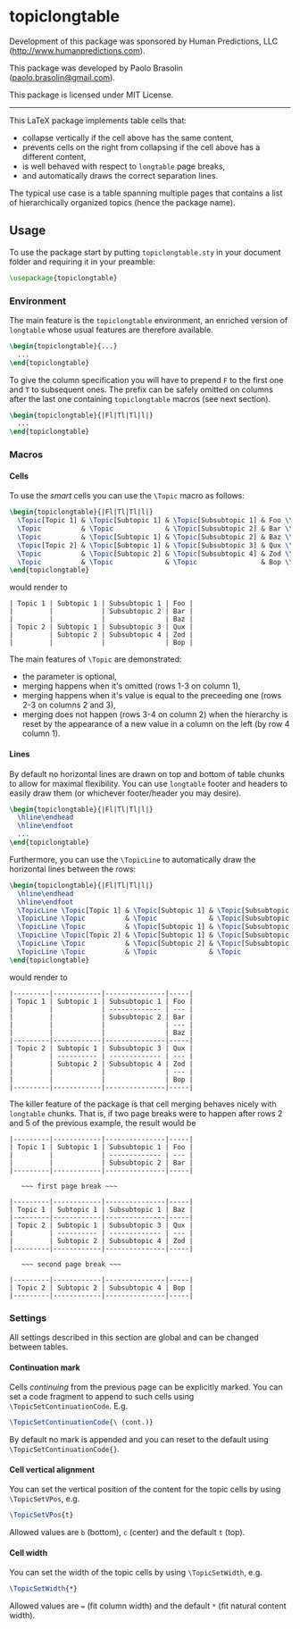 # topiclongtable

Development of this package was sponsored by Human Predictions, LLC (<http://www.humanpredictions.com>).

This package was developed by Paolo Brasolin (<paolo.brasolin@gmail.com>).

This package is licensed under MIT License.

---

This LaTeX package implements table cells that:

* collapse vertically if the cell above has the same content,
* prevents cells on the right from collapsing if the cell above has a different content,
* is well behaved with respect to `longtable` page breaks,
* and automatically draws the correct separation lines.

The typical use case is a table spanning multiple pages that contains a list of hierarchically organized topics (hence the package name).

## Usage

To use the package start by putting `topiclongtable.sty` in your document folder and requiring it in your preamble:

```tex
\usepackage{topiclongtable}
```

### Environment

The main feature is the `topiclongtable` environment, an enriched version of `longtable` whose usual features are therefore available.

```tex
\begin{topiclongtable}{...}
  ...
\end{topiclongtable}
```

To give the column specification you will have to prepend `F` to the first one and `T` to subsequent ones. The prefix can be safely omitted on columns after the last one containing `topiclongtable` macros (see next section).

```tex
\begin{topiclongtable}{|Fl|Tl|Tl|l|}
  ...
\end{topiclongtable}
```

### Macros

#### Cells

To use the _smart_ cells you can use the `\Topic` macro as follows:

```tex
\begin{topiclongtable}{|Fl|Tl|Tl|l|}
  \Topic[Topic 1] & \Topic[Subtopic 1] & \Topic[Subsubtopic 1] & Foo \\
  \Topic          & \Topic             & \Topic[Subsubtopic 2] & Bar \\ 
  \Topic          & \Topic[Subtopic 1] & \Topic[Subsubtopic 2] & Baz \\ 
  \Topic[Topic 2] & \Topic[Subtopic 1] & \Topic[Subsubtopic 3] & Qux \\ 
  \Topic          & \Topic[Subtopic 2] & \Topic[Subsubtopic 4] & Zod \\ 
  \Topic          & \Topic             & \Topic                & Bop \\
\end{topiclongtable}
```

would render to

```
| Topic 1 | Subtopic 1 | Subsubtopic 1 | Foo |
|         |            | Subsubtopic 2 | Bar |
|         |            |               | Baz |
| Topic 2 | Subtopic 1 | Subsubtopic 3 | Qux |
|         | Subtopic 2 | Subsubtopic 4 | Zod |
|         |            |               | Bop |
```

The main features of `\Topic` are demonstrated:

* the parameter is optional,
* merging happens when it's omitted (rows 1-3 on column 1),
* merging happens when it's value is equal to the preceeding one (rows 2-3 on columns 2 and 3),
* merging does not happen (rows 3-4 on column 2) when the hierarchy is reset by the appearance of a new value in a column on the left (by row 4 column 1).

#### Lines

By default no horizontal lines are drawn on top and bottom of table chunks to allow for maximal flexibility. You can use `longtable` footer and headers to easily draw them (or whichever footer/header you may desire).

```tex
\begin{topiclongtable}{|Fl|Tl|Tl|l|}
  \hline\endhead
  \hline\endfoot
  ...
\end{topiclongtable}
```

Furthermore, you can use the `\TopicLine` to automatically draw the horizontal lines between the rows:

```tex
\begin{topiclongtable}{|Fl|Tl|Tl|l|}
  \hline\endhead
  \hline\endfoot
  \TopicLine \Topic[Topic 1] & \Topic[Subtopic 1] & \Topic[Subsubtopic 1] & Foo \\
  \TopicLine \Topic          & \Topic             & \Topic[Subsubtopic 2] & Bar \\ 
  \TopicLine \Topic          & \Topic[Subtopic 1] & \Topic[Subsubtopic 2] & Baz \\ 
  \TopicLine \Topic[Topic 2] & \Topic[Subtopic 1] & \Topic[Subsubtopic 3] & Qux \\ 
  \TopicLine \Topic          & \Topic[Subtopic 2] & \Topic[Subsubtopic 4] & Zod \\ 
  \TopicLine \Topic          & \Topic             & \Topic                & Bop \\
\end{topiclongtable}
```

would render to

```
|---------|------------|---------------|-----|
| Topic 1 | Subtopic 1 | Subsubtopic 1 | Foo |
|         |            | ------------- | --- |
|         |            | Subsubtopic 2 | Bar |
|         |            |               | --- |
|         |            |               | Baz |
|---------|------------|---------------|-----|
| Topic 2 | Subtopic 1 | Subsubtopic 3 | Qux |
|         | ---------- | ------------- | --- |
|         | Subtopic 2 | Subsubtopic 4 | Zod |
|         |            |               | --- |
|         |            |               | Bop |
|---------|------------|---------------|-----|
```

The killer feature of the package is that cell merging behaves nicely with `longtable` chunks. That is, if two page breaks were to happen after rows 2 and 5 of the previous example, the result would be

```
|---------|------------|---------------|-----|
| Topic 1 | Subtopic 1 | Subsubtopic 1 | Foo |
|         |            | ------------- | --- |
|         |            | Subsubtopic 2 | Bar |
|---------|------------|---------------|-----|

   ~~~ first page break ~~~

|---------|------------|---------------|-----|
| Topic 1 | Subtopic 1 | Subsubtopic 1 | Baz |
|---------|------------|---------------|-----|
| Topic 2 | Subtopic 1 | Subsubtopic 3 | Qux |
|         | ---------- | ------------- | --- |
|         | Subtopic 2 | Subsubtopic 4 | Zod |
|---------|------------|---------------|-----|

   ~~~ second page break ~~~

|---------|------------|---------------|-----|
| Topic 2 | Subtopic 2 | Subsubtopic 4 | Bop |
|---------|------------|---------------|-----|

```

### Settings

All settings described in this section are global and can be changed between tables.

#### Continuation mark

Cells _continuing_ from the previous page can be explicitly marked.
You can set a code fragment to append to such cells using `\TopicSetContinuationCode`.
E.g. 

```tex
\TopicSetContinuationCode{\ (cont.)}
```

By default no mark is appended and you can reset to the default using `\TopicSetContinuationCode{}`.

#### Cell vertical alignment

You can set the vertical position of the content for the topic cells by using `\TopicSetVPos`, e.g.

```tex
\TopicSetVPos{t}
```

Allowed values are `b` (bottom), `c` (center) and the default `t` (top).

#### Cell width

You can set the width of the topic cells by using `\TopicSetWidth`, e.g.

```tex
\TopicSetWidth{*}
```

Allowed values are `=` (fit column width) and the default `*` (fit natural content width).
